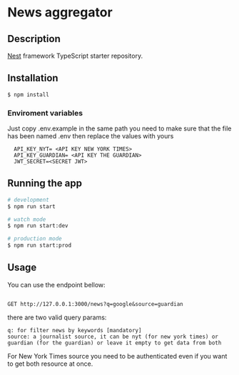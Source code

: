 # News aggregator

## Description

[Nest](https://github.com/nestjs/nest) framework TypeScript starter repository.

## Installation

```bash
$ npm install
```

### Enviroment variables

Just copy .env.example in the same path you need to make sure that the file has been named .env then replace the values with yours

```
  API_KEY_NYT= <API KEY NEW YORK TIMES>
  API_KEY_GUARDIAN= <API KEY THE GUARDIAN>
  JWT_SECRET=<SECRET JWT>
```

## Running the app

```bash
# development
$ npm run start

# watch mode
$ npm run start:dev

# production mode
$ npm run start:prod
```

## Usage

You can use the endpoint bellow:

```

GET http://127.0.0.1:3000/news?q=google&source=guardian

```

there are two valid query params:

```
q: for filter news by keywords [mandatory]
source: a journalist source, it can be nyt (for new york times) or guardian (for the guardian) or leave it empty to get data from both

```

For New York Times source you need to be authenticated even if you want to get both resource at once.

